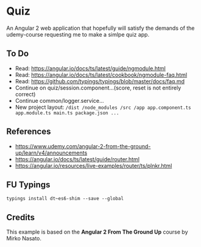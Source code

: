 # Quiz
An Angular 2 web application that hopefully will satisfy the demands of the udemy-course requesting me to make a simlpe quiz app.

## To Do
- Read: https://angular.io/docs/ts/latest/guide/ngmodule.html
- Read: https://angular.io/docs/ts/latest/cookbook/ngmodule-faq.html
- Read: https://github.com/typings/typings/blob/master/docs/faq.md
- Continue on quiz/session.component...(score, reset is not entirely correct)
- Continue common/logger.service...
- New project layout:
`
    /dist
    /node_modules
    /src
      /app
        app.component.ts
        app.module.ts
      main.ts
    package.json
    ...
`

## References
- https://www.udemy.com/angular-2-from-the-ground-up/learn/v4/announcements
- https://angular.io/docs/ts/latest/guide/router.html
- https://angular.io/resources/live-examples/router/ts/plnkr.html

## FU Typings
`typings install dt~es6-shim --save --global`

## Credits
This example is based on the **Angular 2 From The Ground Up** course by Mirko Nasato.
